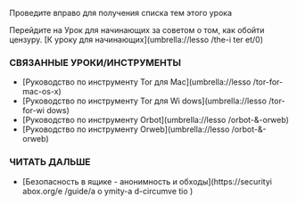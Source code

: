 [Title]: # (Что теперь?)
[Order]: # (3)

Проведите вправо для получения списка тем этого урока

Перейдите на Урок для начинающих за советом о том, как обойти цензуру.
[К уроку для начинающих](umbrella://lesso
/the-i
ter
et/0)

### СВЯЗАННЫЕ УРОКИ/ИНСТРУМЕНТЫ

* [Руководство по инструменту Tor для Mac](umbrella://lesso
/tor-for-mac-os-x)
* [Руководство по инструменту Tor для Wi
dows](umbrella://lesso
/tor-for-wi
dows)
* [Руководство по инструменту Orbot](umbrella://lesso
/orbot-&-orweb)
* [Руководство по инструменту Orweb](umbrella://lesso
/orbot-&-orweb)

### ЧИТАТЬ ДАЛЬШЕ

* [Безопасность в ящике - анонимность и обходы](https://securityi
abox.org/e
/guide/a
o
ymity-a
d-circumve
tio
)